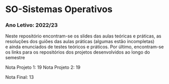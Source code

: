 # SO-Sistemas Operativos 
### Ano Letivo: 2022/23

Neste repositório encontram-se os slides das aulas teóricas e práticas, as resoluções dos guiões das aulas práticas (algumas estão incompletas) <br/>e ainda enunciados de testes teóricos e práticos.
Por último, encontram-se os links para os repositórios dos projetos desenvolvidos ao longo do semestre

Nota Projeto 1: 19
Nota Projeto 2: 19

Nota Final: 13
